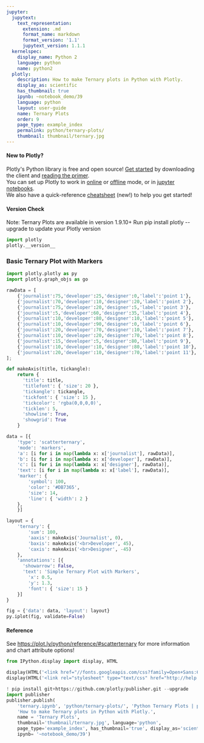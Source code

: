 ```yaml
---
jupyter:
  jupytext:
    text_representation:
      extension: .md
      format_name: markdown
      format_version: '1.1'
      jupytext_version: 1.1.1
  kernelspec:
    display_name: Python 2
    language: python
    name: python2
  plotly:
    description: How to make Ternary plots in Python with Plotly.
    display_as: scientific
    has_thumbnail: true
    ipynb: ~notebook_demo/39
    language: python
    layout: user-guide
    name: Ternary Plots
    order: 9
    page_type: example_index
    permalink: python/ternary-plots/
    thumbnail: thumbnail/ternary.jpg
---
```


#### New to Plotly?
Plotly's Python library is free and open source! [Get started](https://plot.ly/python/getting-started/) by downloading the client and [reading the primer](https://plot.ly/python/getting-started/).
<br>You can set up Plotly to work in [online](https://plot.ly/python/getting-started/#initialization-for-online-plotting) or [offline](https://plot.ly/python/getting-started/#initialization-for-offline-plotting) mode, or in [jupyter notebooks](https://plot.ly/python/getting-started/#start-plotting-online).
<br>We also have a quick-reference [cheatsheet](https://images.plot.ly/plotly-documentation/images/python_cheat_sheet.pdf) (new!) to help you get started!


#### Version Check
Note: Ternary Plots are available in version 1.9.10+
Run pip install plotly --upgrade to update your Plotly version

```python
import plotly 
plotly.__version__
```

### Basic Ternary Plot with Markers

```python
import plotly.plotly as py
import plotly.graph_objs as go

rawData = [
    {'journalist':75,'developer':25,'designer':0,'label':'point 1'},
    {'journalist':70,'developer':10,'designer':20,'label':'point 2'},
    {'journalist':75,'developer':20,'designer':5,'label':'point 3'},
    {'journalist':5,'developer':60,'designer':35,'label':'point 4'},
    {'journalist':10,'developer':80,'designer':10,'label':'point 5'},
    {'journalist':10,'developer':90,'designer':0,'label':'point 6'},
    {'journalist':20,'developer':70,'designer':10,'label':'point 7'},
    {'journalist':10,'developer':20,'designer':70,'label':'point 8'},
    {'journalist':15,'developer':5,'designer':80,'label':'point 9'},
    {'journalist':10,'developer':10,'designer':80,'label':'point 10'},
    {'journalist':20,'developer':10,'designer':70,'label':'point 11'},
];

def makeAxis(title, tickangle): 
    return {
      'title': title,
      'titlefont': { 'size': 20 },
      'tickangle': tickangle,
      'tickfont': { 'size': 15 },
      'tickcolor': 'rgba(0,0,0,0)',
      'ticklen': 5,
      'showline': True,
      'showgrid': True
    }

data = [{ 
    'type': 'scatterternary',
    'mode': 'markers',
    'a': [i for i in map(lambda x: x['journalist'], rawData)],
    'b': [i for i in map(lambda x: x['developer'], rawData)],
    'c': [i for i in map(lambda x: x['designer'], rawData)],
    'text': [i for i in map(lambda x: x['label'], rawData)],
    'marker': {
        'symbol': 100,
        'color': '#DB7365',
        'size': 14,
        'line': { 'width': 2 }
    },
    }]

layout = {
    'ternary': {
        'sum': 100,
        'aaxis': makeAxis('Journalist', 0),
        'baxis': makeAxis('<br>Developer', 45),
        'caxis': makeAxis('<br>Designer', -45)
    },
    'annotations': [{
      'showarrow': False,
      'text': 'Simple Ternary Plot with Markers',
        'x': 0.5,
        'y': 1.3,
        'font': { 'size': 15 }
    }]
}

fig = {'data': data, 'layout': layout}
py.iplot(fig, validate=False)
```

#### Reference
See https://plot.ly/python/reference/#scatterternary for more information and chart attribute options!

```python
from IPython.display import display, HTML

display(HTML('<link href="//fonts.googleapis.com/css?family=Open+Sans:600,400,300,200|Inconsolata|Ubuntu+Mono:400,700" rel="stylesheet" type="text/css" />'))
display(HTML('<link rel="stylesheet" type="text/css" href="http://help.plot.ly/documentation/all_static/css/ipython-notebook-custom.css">'))

! pip install git+https://github.com/plotly/publisher.git --upgrade
import publisher
publisher.publish(
    'ternary.ipynb', 'python/ternary-plots/', 'Python Ternary Plots | plotly',
    'How to make Ternary plots in Python with Plotly.',
    name = 'Ternary Plots',
    thumbnail='thumbnail/ternary.jpg', language='python',
    page_type='example_index', has_thumbnail='true', display_as='scientific', order=9,
    ipynb= '~notebook_demo/39')  
```

```python

```